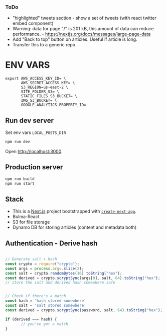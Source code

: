 ### ToDo

- "highlighted" tweets section - show a set of tweets (with react twitter embed component)
- Warning: data for page "/" is 201 kB, this amount of data can reduce performance.
       -  https://nextjs.org/docs/messages/large-page-data 
- Add "Back to top" button on articles. Useful if article is long.
- Transfer this to a generic repo.

# ENV VARS

```
export AWS_ACCESS_KEY_ID= \
       AWS_SECRET_ACCESS_KEY= \
       S3_REGION=us-east-2 \
       SITE_FOLDER_S3= \
       STATIC_FILES_S3_BUCKET= \
       IMG_S3_BUCKET= \
       GOOGLE_ANALYTICS_PROPERTY_ID=

```

## Run dev server

Set env vars `LOCAL_POSTS_DIR`

```bash
npm run dev
```

Open [http://localhost:3000](http://localhost:3000).

## Production server
```bash
npm run build
npm run start
```

## Stack

- This is a [Next.js](https://nextjs.org/) project bootstrapped with [`create-next-app`](https://github.com/vercel/next.js/tree/canary/packages/create-next-app).
- Bulma-React
- S3 for file storage
- Dynamo DB for storing articles (content and metadata both)

## Authentication - Derive hash

```javascript

// Generate salt + hash
const crypto = require("crypto");
const args = process.argv.slice(2);
const salt = crypto.randomBytes(16).toString("hex");
const derived = crypto.scryptSync(args[0], salt, 64).toString("hex");
// store the salt and derived hash somewhere safe


// Check if there's a match
const hash = 'hash stored somewhere'
const salt = 'salt stored somewhere'
const derived = crypto.scryptSync(password, salt, 64).toString("hex");

if (derived === hash) {
       // you've got a match
}
```
